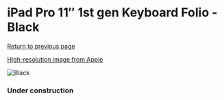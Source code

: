 # iPad Pro 11″ 1st gen Keyboard Folio - Black

[Return to previous page](/ipad_pro2)

[High-resolution image from Apple](https://store.storeimages.cdn-apple.com/8756/as-images.apple.com/is/MU8G2?wid=4500&hei=4500&fmt=png)

<div style="width: 384px"><img src="/everypreview/MU8G2.png" alt="Black"></div>

### Under construction
